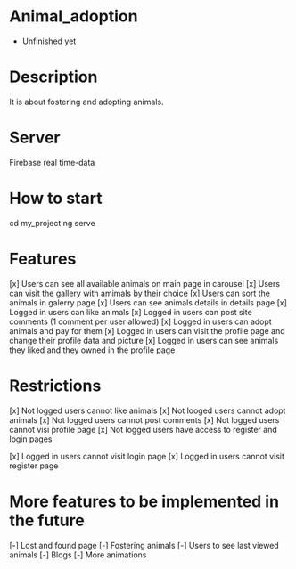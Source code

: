 # Animal_adoption
- Unfinished yet

Description
============
It is about fostering and adopting animals.

Server
========
Firebase real time-data

How to start
============
cd my_project
ng serve


Features
=========

[x] Users can see all available animals on main page in carousel
[x] Users can visit the gallery with amimals by their choice
[x] Users can sort the animals in galerry page
[x] Users can see animals details in details page
[x] Logged in users can like animals
[x] Logged in users can post site comments (1 comment per user allowed)
[x] Logged in users can adopt animals and pay for them
[x] Logged in users can visit the profile page and change their profile data and picture
[x] Logged in users can see animals they liked and they owned in the profile page


Restrictions
============
[x] Not logged users cannot like animals
[x] Not looged users cannot adopt animals
[x] Not logged users cannot post comments
[x] Not logged users cannot visi profile page
[x] Not logged users have access to register and login pages

[x] Logged in users cannot visit login page
[x] Logged in users cannot visit register page


More features to be implemented in the future
===============================================
[-] Lost and found page
[-] Fostering animals
[-] Users to see last viewed animals
[-] Blogs
[-] More animations

